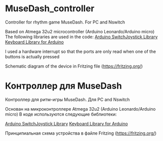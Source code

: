 # MuseDash_controller
Controller for rhythm game MuseDash. For PC and Nswitch

Based on Atmega 32u2 microcontroller
(Arduino Leonardo/Arduino micro)
The following libraries are used in the code:
[Arduino SwitchJoystick Library](https://github.com/HackerLoop/Arduino-JoyCon-Library-for-Nintendo-Switch)
[Keyboard Library for Arduino](https://github.com/arduino-libraries/Keyboard)

I used a hardware interrupt so that the ports are only read when one of the buttons is actually pressed

Schematic diagram of the device in Fritzing file (https://fritzing.org/)


# Контроллер для MuseDash
Контроллер для ритм-игры MuseDash. Для PC and Nswitch

Основан на микроконтроллере Atmega 32u2
(Arduino Leonardo/Arduino micro)
В коде используются следующие библиотеки:

[Arduino SwitchJoystick Library](https://github.com/HackerLoop/Arduino-JoyCon-Library-for-Nintendo-Switch)
[Keyboard Library for Arduino](https://github.com/arduino-libraries/Keyboard)

Принципиальная схема устройства в файле Fritzing (https://fritzing.org/)

